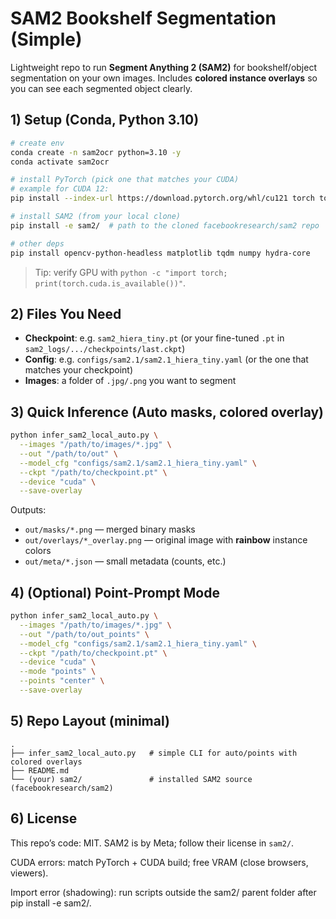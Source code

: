 # SAM2 Bookshelf Segmentation (Simple)

Lightweight repo to run **Segment Anything 2 (SAM2)** for bookshelf/object segmentation on your own images.
Includes **colored instance overlays** so you can see each segmented object clearly.

## 1) Setup (Conda, Python 3.10)

```bash
# create env
conda create -n sam2ocr python=3.10 -y
conda activate sam2ocr

# install PyTorch (pick one that matches your CUDA)
# example for CUDA 12:
pip install --index-url https://download.pytorch.org/whl/cu121 torch torchvision torchaudio

# install SAM2 (from your local clone)
pip install -e sam2/  # path to the cloned facebookresearch/sam2 repo

# other deps
pip install opencv-python-headless matplotlib tqdm numpy hydra-core
```

> Tip: verify GPU with `python -c "import torch; print(torch.cuda.is_available())"`.

## 2) Files You Need

* **Checkpoint**: e.g. `sam2_hiera_tiny.pt` (or your fine-tuned `.pt` in `sam2_logs/.../checkpoints/last.ckpt`)
* **Config**: e.g. `configs/sam2.1/sam2.1_hiera_tiny.yaml` (or the one that matches your checkpoint)
* **Images**: a folder of `.jpg/.png` you want to segment

## 3) Quick Inference (Auto masks, colored overlay)

```bash
python infer_sam2_local_auto.py \
  --images "/path/to/images/*.jpg" \
  --out "/path/to/out" \
  --model_cfg "configs/sam2.1/sam2.1_hiera_tiny.yaml" \
  --ckpt "/path/to/checkpoint.pt" \
  --device "cuda" \
  --save-overlay
```

Outputs:

* `out/masks/*.png` — merged binary masks
* `out/overlays/*_overlay.png` — original image with **rainbow** instance colors
* `out/meta/*.json` — small metadata (counts, etc.)

## 4) (Optional) Point-Prompt Mode

```bash
python infer_sam2_local_auto.py \
  --images "/path/to/images/*.jpg" \
  --out "/path/to/out_points" \
  --model_cfg "configs/sam2.1/sam2.1_hiera_tiny.yaml" \
  --ckpt "/path/to/checkpoint.pt" \
  --device "cuda" \
  --mode "points" \
  --points "center" \
  --save-overlay
```

## 5) Repo Layout (minimal)

```
.
├── infer_sam2_local_auto.py   # simple CLI for auto/points with colored overlays
├── README.md
└── (your) sam2/               # installed SAM2 source (facebookresearch/sam2)
```

## 6) License

This repo’s code: MIT.
SAM2 is by Meta; follow their license in `sam2/`.

CUDA errors: match PyTorch + CUDA build; free VRAM (close browsers, viewers).

Import error (shadowing): run scripts outside the sam2/ parent folder after pip install -e sam2/.
